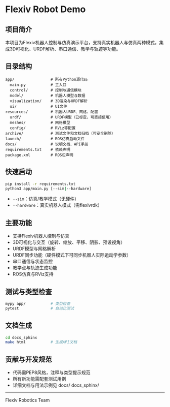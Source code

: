 # Flexiv Robot Demo

## 项目简介
本项目为Flexiv机器人控制与仿真演示平台，支持真实机器人与仿真两种模式，集成3D可视化、URDF解析、串口通信、教学与轨迹等功能。

## 目录结构
```
app/                # 所有Python源代码
  main.py           # 主入口
  control/          # 控制与通信模块
  model/            # 机器人模型与数据
  visualization/    # 3D渲染与URDF解析
  ui/               # UI文件
resources/          # 机器人URDF、网格、配置
  urdf/             # URDF模型（已标定，可直接使用）
  meshes/           # 网格模型
  config/           # RViz等配置
archive/            # 测试文件和文档归档（可安全删除）
launch/             # ROS仿真启动文件
docs/               # 说明文档、API手册
requirements.txt    # 依赖声明
package.xml         # ROS包声明
```

## 快速启动
```bash
pip install -r requirements.txt
python3 app/main.py [--sim|--hardware]
```
- `--sim`：仿真/教学模式（无硬件）
- `--hardware`：真实机器人模式（需flexivrdk）

## 主要功能
- 支持Flexiv机器人控制与仿真
- 3D可视化与交互（旋转、缩放、平移、阴影、预设视角）
- URDF模型与网格解析
- URDF同步功能（硬件模式下可同步机器人实际运动学参数）
- 串口通信与状态监控
- 教学点与轨迹生成功能
- ROS仿真与RViz支持

## 测试与类型检查
```bash
mypy app/           # 类型检查
pytest              # 自动化测试
```

## 文档生成
```bash
cd docs_sphinx
make html           # 生成API文档
```

## 贡献与开发规范
- 代码需PEP8风格，注释与类型提示规范
- 所有新功能需配套测试用例
- 详细文档与用法示例见 docs/ docs_sphinx/

---
Flexiv Robotics Team